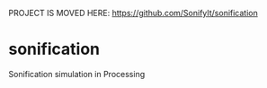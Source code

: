 PROJECT IS MOVED HERE: https://github.com/SonifyIt/sonification

# sonification
Sonification simulation in Processing

